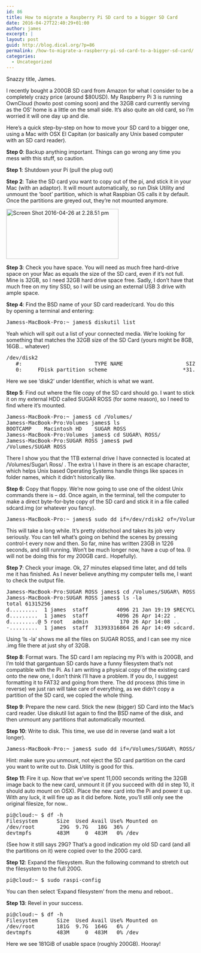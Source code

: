 ```yaml
---
id: 86
title: How to migrate a Raspberry Pi SD card to a bigger SD Card
date: 2016-04-27T22:40:29+01:00
author: james
excerpt: |
layout: post
guid: http://blog.dical.org/?p=86
permalink: /how-to-migrate-a-raspberry-pi-sd-card-to-a-bigger-sd-card/
categories:
  - Uncategorized
---
```

Snazzy title, James.

I recently bought a 200GB SD card from Amazon for what I consider to be a completely crazy price (around $80USD). My Raspberry Pi 3 is running OwnCloud (howto post coming soon) and the 32GB card currently serving as the OS&#8217; home is a little on the small side. It&#8217;s also quite an old card, so I&#8217;m worried it will one day up and die.

Here&#8217;s a quick step-by-step on how to move your SD card to a bigger one, using a Mac with OSX El Capitan (or basically any Unix based computer with an SD card reader).

**Step 0**: Backup anything important. Things can go wrong any time you mess with this stuff, so caution.

**Step 1**: Shutdown your Pi (pull the plug out)

**Step 2**: Take the SD card you want to copy out of the pi, and stick it in your Mac (with an adaptor). It will mount automatically, so run Disk Utility and unmount the &#8216;boot&#8217; partition, which is what Raspbian OS calls it by default. Once the partitions are greyed out, they&#8217;re not mounted anymore.

[<img loading="lazy" class="aligncenter size-medium wp-image-87" src="https://i1.wp.com/blog.dical.org/wp-content/uploads/2016/04/Screen-Shot-2016-04-26-at-2.28.51-pm.png?resize=300%2C134&#038;ssl=1" alt="Screen Shot 2016-04-26 at 2.28.51 pm" width="300" height="134" srcset="https://i1.wp.com/blog.dical.org/wp-content/uploads/2016/04/Screen-Shot-2016-04-26-at-2.28.51-pm.png?resize=300%2C134&ssl=1 300w, https://i1.wp.com/blog.dical.org/wp-content/uploads/2016/04/Screen-Shot-2016-04-26-at-2.28.51-pm.png?resize=768%2C343&ssl=1 768w, https://i1.wp.com/blog.dical.org/wp-content/uploads/2016/04/Screen-Shot-2016-04-26-at-2.28.51-pm.png?resize=1024%2C458&ssl=1 1024w, https://i1.wp.com/blog.dical.org/wp-content/uploads/2016/04/Screen-Shot-2016-04-26-at-2.28.51-pm.png?w=1150&ssl=1 1150w" sizes="(max-width: 300px) 85vw, 300px" data-recalc-dims="1" />](https://i1.wp.com/blog.dical.org/wp-content/uploads/2016/04/Screen-Shot-2016-04-26-at-2.28.51-pm.png?ssl=1)

**Step 3**: Check you have space. You will need as much free hard-drive space on your Mac as equals the size of the SD card, even if it&#8217;s not full. Mine is 32GB, so I need 32GB hard drive space free. Sadly, I don&#8217;t have that much free on my tiny SSD, so I will be using an external USB 3 drive with ample space.

**Step 4**: Find the BSD name of your SD card reader/card. You do this by opening a terminal and entering:

<pre class="code">Jamess-MacBook-Pro:~ james$ diskutil list</pre>

Yeah which will spit out a list of your connected media. We&#8217;re looking for something that matches the 32GB size of the SD Card (yours might be 8GB, 16GB&#8230; whatever)

<pre class="code">/dev/disk2
   #:                       TYPE NAME                    SIZE       IDENTIFIER
   0:     FDisk_partition_scheme                        *31.4 GB    disk2</pre>

Here we see &#8216;disk2&#8217; under Identifier, which is what we want.

**Step 5**: Find out where the file copy of the SD card should go. I want to stick it on my external HDD called SUGAR ROSS (for some reason), so I need to find where it&#8217;s mounted.

<pre class="code">Jamess-MacBook-Pro:~ james$ cd /Volumes/
Jamess-MacBook-Pro:Volumes james$ ls
BOOTCAMP    Macintosh HD    SUGAR ROSS
Jamess-MacBook-Pro:Volumes james$ cd SUGAR\ ROSS/
Jamess-MacBook-Pro:SUGAR ROSS james$ pwd
/Volumes/SUGAR ROSS</pre>

There I show you that the 1TB external drive I have connected is located at /Volumes/Sugar\ Ross/ . The extra \ I have in there is an escape character, which helps Unix based Operating Systems handle things like spaces in folder names, which it didn&#8217;t historically like.

**Step 6**: Copy that floppy. We&#8217;re now going to use one of the oldest Unix commands there is &#8211; dd. Once again, in the terminal, tell the computer to make a direct byte-for-byte copy of the SD card and stick it in a file called sdcard.img (or whatever you fancy).

<pre class="code">Jamess-MacBook-Pro:~ james$ sudo dd if=/dev/rdisk2 of=/Volumes/SUGAR\ ROSS/sdcard.img bs=1m</pre>

This will take a long while. It&#8217;s pretty oldschool and takes its job very seriously. You can tell what&#8217;s going on behind the scenes by pressing control-t every now and then. So far, mine has written 23GB in 1226 seconds, and still running. Won&#8217;t be much longer now, have a cup of tea. (I will not be doing this for my 200GB card.. Hopefully).

**Step 7**: Check your image. Ok, 27 minutes elapsed time later, and dd tells me it has finished. As I never believe anything my computer tells me, I want to check the output file.

<pre class="code">Jamess-MacBook-Pro:SUGAR ROSS james$ cd /Volumes/SUGAR\ ROSS/
Jamess-MacBook-Pro:SUGAR ROSS james$ ls -la
total 61315256
d.........  1 james  staff         4096 21 Jan 19:19 $RECYCLE.BIN
d.........  1 james  staff         4096 26 Apr 14:22 .
d.........@ 5 root   admin          170 26 Apr 14:08 ..
-.........  1 james  staff  31393316864 26 Apr 14:49 sdcard.img</pre>

Using &#8216;ls -la&#8217; shows me all the files on SUGAR ROSS, and I can see my nice .img file there at just shy of 32GB.

**Step 8**: Format wars. The SD card I am replacing my Pi&#8217;s with is 200GB, and I&#8217;m told that gargantuan SD cards have a funny filesystem that&#8217;s not compatible with the Pi. As I am writing a physical copy of the existing card onto the new one, I don&#8217;t think I&#8217;ll have a problem. If you do, I suggest formatting it to FAT32 and going from there. The dd process (this time in reverse) we just ran will take care of everything, as we didn&#8217;t copy a partition of the SD card, we copied the whole thing.

**Step 9**: Prepare the new card. Stick the new (bigger) SD Card into the Mac&#8217;s card reader. Use diskutil list again to find the BSD name of the disk, and then unmount any partitions that automatically mounted.

**Step 10**: Write to disk. This time, we use dd in reverse (and wait a lot longer).

<pre class="code">Jamess-MacBook-Pro:~ james$ sudo dd if=/Volumes/SUGAR\ ROSS/sdcard.img of=/dev/disk2 bs=4m</pre>

Hint: make sure you unmount, not eject the SD card partition on the card you want to write out to. Disk Utility is good for this.

**Step 11**: Fire it up. Now that we&#8217;ve spent 11,000 seconds writing the 32GB image back to the new card, unmount it (if you succeed with dd in step 10, it should auto mount on OSX). Place the new card into the Pi and power it up. With any luck, it will fire up as it did before. Note, you&#8217;ll still only see the original filesize, for now..

<pre class="code">pi@cloud:~ $ df -h
Filesystem      Size  Used Avail Use% Mounted on
/dev/root        29G  9.7G   18G  36% /
devtmpfs        483M     0  483M   0% /dev</pre>

(See how it still says 29G? That&#8217;s a good indication my old SD card (and all the partitions on it) were copied over to the 200G card.

**Step 12**: Expand the filesystem. Run the following command to stretch out the filesystem to the full 200G.

<pre class="code">pi@cloud:~ $ sudo raspi-config</pre>

You can then select &#8216;Expand filesystem&#8217; from the menu and reboot..

**Step 13**: Revel in your success.

<pre class="code">pi@cloud:~ $ df -h
Filesystem      Size  Used Avail Use% Mounted on
/dev/root       181G  9.7G  164G   6% /
devtmpfs        483M     0  483M   0% /dev</pre>

Here we see 181GiB of usable space (roughly 200GB). Hooray!